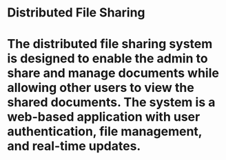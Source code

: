 # Distributed File Sharing
# The distributed file sharing system is designed to enable the admin to share and manage documents while allowing other users to view the shared documents. The system is a web-based application with user authentication, file management, and real-time updates. 
